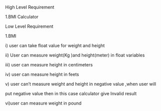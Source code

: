 ﻿

High Level Requirement

1.BMI Calculator

Low Level Requirement

1.BMI

i) user can take float value for weight and height

ii) User can measure  weight(Kg )and height(meter) in float variables

iii) user can measure  height in centimeters

iv) user can measure height in feets

v)  user can’t measure weight and height in negative value ,when user will

put negative value then in this case calculator give Invalid result

vi)user can measure  weight in pound
